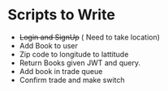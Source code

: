 # Scripts to Write
- ~~Login and SignUp~~ ( Need to take location)
- Add Book to user
- Zip code to longitude to lattitude
- Return Books given JWT and query.
- Add book in trade queue
- Confirm trade and make switch